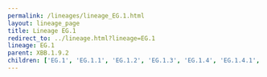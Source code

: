 ```yaml
---
permalink: /lineages/lineage_EG.1.html
layout: lineage_page
title: Lineage EG.1
redirect_to: ../lineage.html?lineage=EG.1
lineage: EG.1
parent: XBB.1.9.2
children: ['EG.1', 'EG.1.1', 'EG.1.2', 'EG.1.3', 'EG.1.4', 'EG.1.4.1', 'EG.1.5', 'EG.1.6', 'EG.1.7', 'EG.1.8']
---
```

